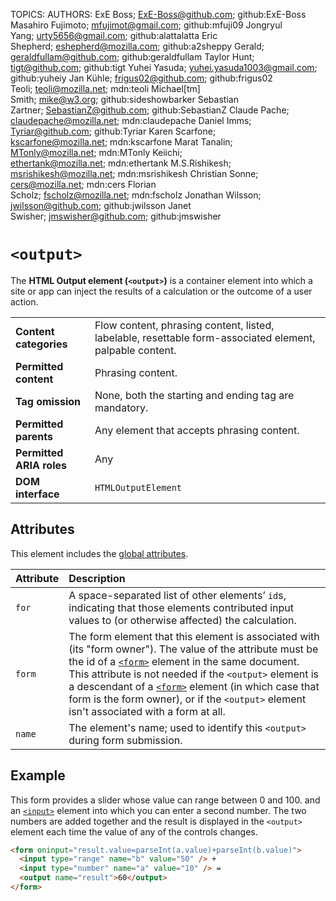 TOPICS: <output>
AUTHORS: ExE Boss; ExE-Boss@github.com; github:ExE-Boss
         Masahiro Fujimoto; mfujimot@gmail.com; github:mfuji09
         Jongryul Yang; urty5656@gmail.com; github:alattalatta
         Eric Shepherd; eshepherd@mozilla.com; github:a2sheppy
         Gerald; geraldfullam@github.com; github:geraldfullam
         Taylor Hunt; tigt@github.com; github:tigt
         Yuhei Yasuda; yuhei.yasuda1003@gmail.com; github:yuheiy
         Jan Kühle; frigus02@github.com; github:frigus02
         Teoli; teoli@mozilla.net; mdn:teoli
         Michael[tm] Smith; mike@w3.org; github:sideshowbarker
         Sebastian Zartner; SebastianZ@github.com; github:SebastianZ
         Claude Pache; claudepache@mozilla.net; mdn:claudepache
         Daniel Imms; Tyriar@github.com; github:Tyriar
         Karen Scarfone; kscarfone@mozilla.net; mdn:kscarfone
         Marat Tanalin; MTonly@mozilla.net; mdn:MTonly
         Keiichi; ethertank@mozilla.net; mdn:ethertank
         M.S.Rishikesh; msrishikesh@mozilla.net; mdn:msrishikesh
         Christian Sonne; cers@mozilla.net; mdn:cers
         Florian Scholz; fscholz@mozilla.net; mdn:fscholz
         Jonathan Wilsson; jwilsson@github.com; github:jwilsson
         Janet Swisher; jmswisher@github.com; github:jmswisher

# `<output>`

The **HTML Output element (`<output>`)** is a container element into which a site or app can inject
the results of a calculation or the outcome of a user action.

|  |  |
| :-- | :-- |
| **Content categories** | Flow content, phrasing content, listed, labelable, resettable form-associated element, palpable content.|
| **Permitted content** | Phrasing content. |
| **Tag omission** | None, both the starting and ending tag are mandatory.|
| **Permitted parents** | Any element that accepts phrasing content.|
| **Permitted ARIA roles** | Any |
| **DOM interface** | `HTMLOutputElement` |

## Attributes

This element includes the [global attributes](/en/webfrontend/HTML_Global_Attributes).

| Attribute | Description |
| :-- | :-- |
| `for` | A space-separated list of other elements’ `id`s, indicating that those elements contributed input values to (or otherwise affected) the calculation.
| `form` | The form element that this element is associated with (its "form owner"). The value of the attribute must be the id of a [`<form>`](/en/webfrontend/<form>) element in the same document. This attribute is not needed if the `<output>` element is a descendant of a [`<form>`](/en/webfrontend/<form>) element (in which case that form is the form owner), or if the `<output>` element isn't associated with a form at all.
| `name` | The element's name; used to identify this `<output>` during form submission.

## Example

This form provides a slider whose value can range between 0 and 100. and an [`<input>`](/en/webfrontend/<input>)
element into which you can enter a second number. The two numbers are added together and the result is
displayed in the `<output>` element each time the value of any of the controls changes.

```html
<form oninput="result.value=parseInt(a.value)+parseInt(b.value)">
  <input type="range" name="b" value="50" /> +
  <input type="number" name="a" value="10" /> =
  <output name="result">60</output>
</form>
```
